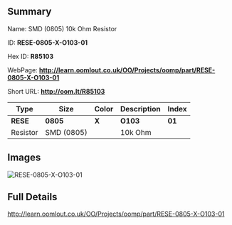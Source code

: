 

## Summary
 
Name:  SMD (0805) 10k Ohm Resistor 

ID: __RESE-0805-X-O103-01__

Hex ID: __R85103__

WebPage: __http://learn.oomlout.co.uk/OO/Projects/oomp/part/RESE-0805-X-O103-01__

Short URL: __http://oom.lt/R85103__


| Type   | Size   | Color   | Description   | Index   |    
| ----- | ------   | ------   | -----   | ----   |    
| __RESE__   					| __0805__   					| __X__    						| __O103__    					| __01__ |    
| Resistor		| SMD (0805)	| 		| 10k Ohm	| 	|

## Images
![RESE-0805-X-O103-01](http://oomlout.com/oomp-gen/parts/RESE-0805-X-O103-01/RESE-0805-X-O103-01_420.jpg)

## Full Details

 http://learn.oomlout.co.uk/OO/Projects/oomp/part/RESE-0805-X-O103-01

